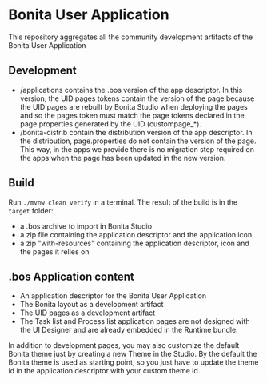 # Bonita User Application

This repository aggregates all the community development artifacts of the Bonita User Application

## Development

* /applications contains the .bos version of the app descriptor. In this version, the UID pages tokens contain the version of the page because the UID pages are rebuilt by Bonita Studio when deploying the pages and so the pages token must match the page tokens declared in the page.properties generated by the UID (custompage_*).
* /bonita-distrib contain the distribution version of the app descriptor. In the distribution, page.properties do not contain the version of the page. This way, in the apps we provide there is no migration step required on the apps when the page has been updated in the new version.

## Build 

Run `./mvnw clean verify` in a terminal. The result of the build is in the `target` folder:
* a .bos archive to import in Bonita Studio
* a zip file containing the application descriptor and the application icon
* a zip "with-resources" containing the application descriptor, icon and the pages it relies on 

## .bos Application content

* An application descriptor for the Bonita User Application
* The Bonita layout as a development artifact
* The UID pages as a development artifact
* The Task list and Process list application pages are not designed with the UI Designer and are already embedded in the Runtime bundle.

In addition to development pages, you may also customize the default Bonita theme just by creating a new Theme in the Studio.
By the default the Bonita theme is used as starting point, so you just have to update the theme id in the application descriptor with your custom theme id.
